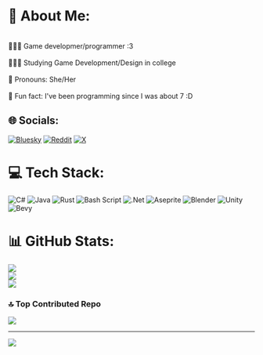 # 💫 About Me:
<br>👩🏻‍💻  Game developmer/programmer :3<br/><br>👩🏻‍🎓  Studying Game Development/Design in college<br/><br>🎨  Pronouns: She/Her<br/><br>💭  Fun fact: I've been programming since I was about 7 :D<br/>


## 🌐 Socials:
[![Bluesky](https://img.shields.io/badge/bluesky-0285FF?style=for-the-badge&logo=bluesky&logoColor=%23FFFFFF)](https://bsky.app/profile/rainygayming) [![Reddit](https://img.shields.io/badge/Reddit-%23FF4500.svg?logo=Reddit&logoColor=white)](https://reddit.com/user/RainGaymes) [![X](https://img.shields.io/badge/X-black.svg?logo=X&logoColor=white)](https://x.com/RainGayming) 

# 💻 Tech Stack:
<i class="devicon-rust-original colored"></i>         

![C#](https://img.shields.io/badge/c%23-%23239120.svg?style=for-the-badge&logo=csharp&logoColor=white) ![Java](https://img.shields.io/badge/java-%23ED8B00.svg?style=for-the-badge&logo=openjdk&logoColor=white) ![Rust](https://img.shields.io/badge/rust-%23000000.svg?style=for-the-badge&logo=rust&logoColor=white) ![Bash Script](https://img.shields.io/badge/bash_script-%23121011.svg?style=for-the-badge&logo=gnu-bash&logoColor=white) ![.Net](https://img.shields.io/badge/.NET-5C2D91?style=for-the-badge&logo=.net&logoColor=white) ![Aseprite](https://img.shields.io/badge/Aseprite-FFFFFF?style=for-the-badge&logo=Aseprite&logoColor=#7D929E) ![Blender](https://img.shields.io/badge/blender-%23F5792A.svg?style=for-the-badge&logo=blender&logoColor=white) ![Unity](https://img.shields.io/badge/unity-%23000000.svg?style=for-the-badge&logo=unity&logoColor=white) ![Bevy](https://img.shields.io/badge/bevy-%23232326.svg?style=for-the-badge&logo=bevy&logoColor=white)
# 📊 GitHub Stats:
![](https://github-readme-stats.vercel.app/api?username=rain-gayming&theme=catppuccin_mocha&hide_border=false&include_all_commits=false&count_private=false)<br/>
![](https://github-readme-streak-stats.herokuapp.com/?user=rain-gayming&theme=catppuccin_mocha&hide_border=false)<br/>
![](https://github-readme-stats.vercel.app/api/top-langs/?username=rain-gayming&theme=catppuccin_mocha&hide_border=false&include_all_commits=false&count_private=false&layout=compact)

### 🔝 Top Contributed Repo
![](https://github-contributor-stats.vercel.app/api?username=rain-gayming&limit=5&theme=catppuccin_mocha&combine_all_yearly_contributions=true)

---
[![](https://visitcount.itsvg.in/api?id=rain-gayming&icon=0&color=0)](https://visitcount.itsvg.in)

<!-- Proudly created with GPRM ( https://gprm.itsvg.in ) -->
